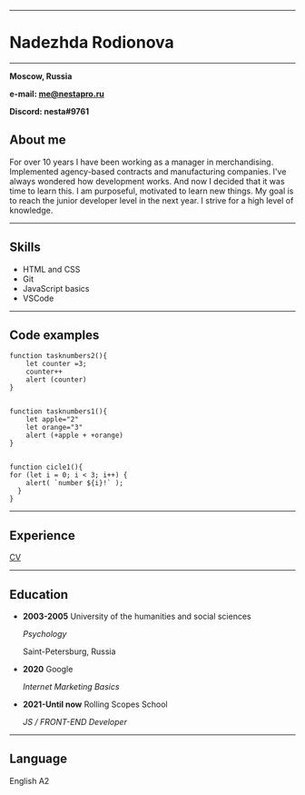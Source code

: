 ***
# Nadezhda Rodionova       
***
**Moscow, Russia**

**e-mail: me@nestapro.ru**

**Discord: nesta#9761**

## About me

For over 10 years I have been working as a manager in merchandising. Implemented agency-based
contracts and manufacturing companies. I've always wondered how development works.
And now I decided that it was time to learn this. I am purposeful, motivated to learn new things.
My goal is to reach the junior developer level in the next year. I strive for a high level of knowledge.
***
## Skills

* HTML and CSS
* Git
* JavaScript basics
* VSCode

***
## Code examples

```
function tasknumbers2(){
    let counter =3;
    counter++
    alert (counter)
}


function tasknumbers1(){
    let apple="2"
    let orange="3"
    alert (+apple + +orange)
}


function cicle1(){
for (let i = 0; i < 3; i++) {
    alert( `number ${i}!` );
  }
}
```

***
## Experience
[CV](cv.md)

***
## Education

* **2003-2005** University of the humanities and social sciences

    *Psychology*

    Saint-Petersburg, Russia

* **2020** Google

    *Internet Marketing Basics*
* **2021-Until now**
Rolling Scopes School

    *JS / FRONT-END Developer*
    
***
## Language
English A2